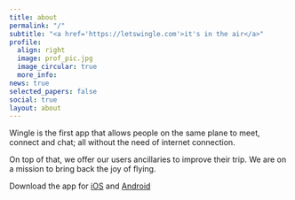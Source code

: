 ```yaml
---
title: about
permalink: "/"
subtitle: "<a href='https://letswingle.com'>it's in the air</a>"
profile:
  align: right
  image: prof_pic.jpg
  image_circular: true
  more_info: 
news: true
selected_papers: false
social: true
layout: about
---
```


Wingle is the first app that allows people on the same plane to meet, connect and chat; all without the need of internet connection.

On top of that, we offer our users ancillaries to improve their trip. We are on a mission to bring back the joy of flying.

Download the app for [iOS](https://wingle.app.link/landing-download-ios) and [Android](https://wingle.app.link/landing-download-android)